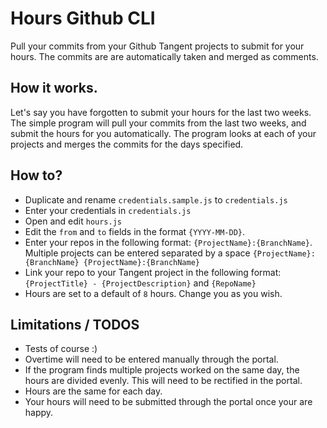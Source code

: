 # Hours Github CLI
Pull your commits from your Github Tangent projects to submit for your hours.
The commits are are automatically taken and merged as comments.

## How it works.
Let's say you have forgotten to submit your hours for the last two weeks. The simple program will pull your commits from the last two weeks, and submit the hours for you automatically. The program looks at each of your projects and merges the commits for the days specified.

## How to?
* Duplicate and rename `credentials.sample.js` to `credentials.js`
* Enter your credentials in `credentials.js`
* Open and edit `hours.js`
* Edit the `from` and `to` fields in the format `{YYYY-MM-DD}`.
* Enter your repos in the following format: `{ProjectName}:{BranchName}`. Multiple projects can be entered separated by a space `{ProjectName}:{BranchName} {ProjectName}:{BranchName}`
* Link your repo to your Tangent project in the following format: `{ProjectTitle} - {ProjectDescription}` and `{RepoName}`
* Hours are set to a default of `8` hours. Change you as you wish.

## Limitations / TODOS
* Tests of course :)
* Overtime will need to be entered manually through the portal.
* If the program finds multiple projects worked on the same day, the hours are divided evenly. This will need to be rectified in the portal.
* Hours are the same for each day.
* Your hours will need to be submitted through the portal once your are happy.

